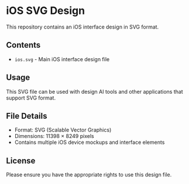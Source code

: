 # iOS SVG Design

This repository contains an iOS interface design in SVG format.

## Contents

- `ios.svg` - Main iOS interface design file

## Usage

This SVG file can be used with design AI tools and other applications that support SVG format.

## File Details

- Format: SVG (Scalable Vector Graphics)
- Dimensions: 11398 × 8249 pixels
- Contains multiple iOS device mockups and interface elements

## License

Please ensure you have the appropriate rights to use this design file.

